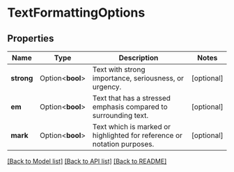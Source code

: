 # TextFormattingOptions

## Properties

Name | Type | Description | Notes
------------ | ------------- | ------------- | -------------
**strong** | Option<**bool**> | Text with strong importance, seriousness, or urgency. | [optional]
**em** | Option<**bool**> | Text that has a stressed emphasis compared to surrounding text. | [optional]
**mark** | Option<**bool**> | Text which is marked or highlighted for reference or notation purposes. | [optional]

[[Back to Model list]](../README.md#documentation-for-models) [[Back to API list]](../README.md#documentation-for-api-endpoints) [[Back to README]](../README.md)


